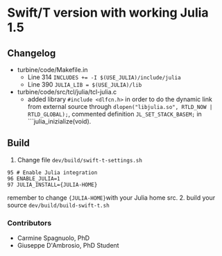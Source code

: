# Swift/T version with working Julia 1.5

## Changelog
- turbine/code/Makefile.in
  - Line 314 ```INCLUDES += -I $(USE_JULIA)/include/julia```
  - Line 390 ```JULIA_LIB = $(USE_JULIA)/lib``` 
- turbine/code/src/tcl/julia/tcl-julia.c
  - added library ```#include <dlfcn.h>``` in order to do the dynamic link from external source through 
```dlopen("libjulia.so", RTLD_NOW | RTLD_GLOBAL);```, commented definition ```JL_SET_STACK_BASEM;``` in ```julia_inizialize(void).

## Build

1. Change file ```dev/build/swift-t-settings.sh```
```
95 # Enable Julia integration
96 ENABLE_JULIA=1
97 JULIA_INSTALL={JULIA-HOME}
```
remember to change ```{JULIA-HOME}```with your Julia home src.
2. build your source ```dev/build/build-swift-t.sh```


### Contributors

- Carmine Spagnuolo, PhD
- Giuseppe D'Ambrosio, PhD Student